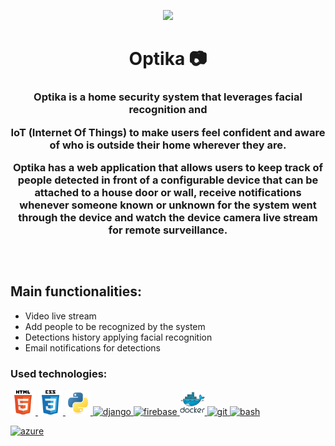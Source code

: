 <h3 align="left">ㅤ</h3> <!-- aquí hay un icono invisible para el espacio -->
<h3 align="left">ㅤ</h3> <!-- aquí hay un icono invisible para el espacio -->

<p align="center"> 
    <img width="400" src="https://i.imgur.com/BWYIfMp.png">
</p>


<h1 align="center">Optika 📷 </h1>
<h3 align="center">
Optika is a home security system that leverages facial recognition and 

IoT (Internet Of Things) to make users feel confident and aware of who is outside their home wherever they are.

Optika has a web application that allows users to keep track of people detected in front of a configurable device that can be attached to a house door or wall, receive notifications whenever someone known or unknown for the system went through the device and watch the device camera live stream for remote surveillance.
</h3>


<h3 align="left">ㅤ</h3> <!-- aquí hay un icono invisible para el espacio -->

<h2 align="left">Main functionalities:</h2>

- Video live stream
- Add people to be recognized by the system
- Detections history applying facial recognition 
- Email notifications for detections

<h3 align="left">Used technologies:</h3>

<a href="https://www.w3.org/html/" target="_blank" rel="noreferrer"> <img src="https://raw.githubusercontent.com/devicons/devicon/master/icons/html5/html5-original-wordmark.svg" alt="html5" width="40" height="40"/> </a> 
<a href="https://www.w3schools.com/css/" target="_blank" rel="noreferrer"> <img src="https://raw.githubusercontent.com/devicons/devicon/master/icons/css3/css3-original-wordmark.svg" alt="css3" width="40" height="40"/> </a>
<a href="https://www.python.org" target="_blank" rel="noreferrer"> <img src="https://raw.githubusercontent.com/devicons/devicon/master/icons/python/python-original.svg" alt="python" width="40" height="40"/> </a> 
<a href="https://www.djangoproject.com/" target="_blank" rel="noreferrer"> <img src="https://cdn.worldvectorlogo.com/logos/django.svg" alt="django" width="40" height="40"/> </a> 
<a href="https://firebase.google.com/" target="_blank" rel="noreferrer"> <img src="https://www.vectorlogo.zone/logos/firebase/firebase-icon.svg" alt="firebase" width="40" height="40"/> </a> 
<a href="https://www.docker.com/" target="_blank" rel="noreferrer"> <img src="https://raw.githubusercontent.com/devicons/devicon/master/icons/docker/docker-original-wordmark.svg" alt="docker" width="40" height="40"/> </a> 
<a href="https://git-scm.com/" target="_blank" rel="noreferrer"> <img src="https://www.vectorlogo.zone/logos/git-scm/git-scm-icon.svg" alt="git" width="40" height="40"/> </a> 
<a href="https://www.gnu.org/software/bash/" target="_blank" rel="noreferrer"> <img src="https://www.vectorlogo.zone/logos/gnu_bash/gnu_bash-icon.svg" alt="bash" width="40" height="40"/> </a> 

<a href="https://azure.microsoft.com/en-in/" target="_blank" rel="noreferrer"> <img src="https://www.vectorlogo.zone/logos/microsoft_azure/microsoft_azure-icon.svg" alt="azure" width="40" height="40"/> </a>

